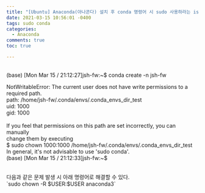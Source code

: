 ```yaml
---
title: "[Ubuntu] Anaconda(아나콘다) 설치 후 conda 명령어 시 sudo 사용하라는 issue - NotWritableError: The current user does not have write permissions to a required path. In general, it's not advisable to use 'sudo conda'."
date: 2021-03-15 10:56:01 -0400
tags: sudo conda
categories:
  - Anaconda
comments: true
toc: true

---
```


<br/>
(base) [Mon Mar 15 / 21:12:27]jsh-fw:~$ conda create -n jsh-fw

NotWritableError: The current user does not have write permissions to a required path.
<br/>
  path: /home/jsh-fw/.conda/envs/.conda_envs_dir_test
<br/>
  uid: 1000
<br/>
  gid: 1000
<br/>
<br/>
If you feel that permissions on this path are set incorrectly, you can manually
<br/>
change them by executing
<br/>
  $ sudo chown 1000:1000 /home/jsh-fw/.conda/envs/.conda_envs_dir_test
<br/>
In general, it's not advisable to use 'sudo conda'.
<br/>
(base) [Mon Mar 15 / 21:12:33]jsh-fw:~$

<br/>
다음과 같은 문제 발생 시 아래 명령어로 해결할 수 있다.
<br/>
`sudo chown -R $USER:$USER anaconda3`

